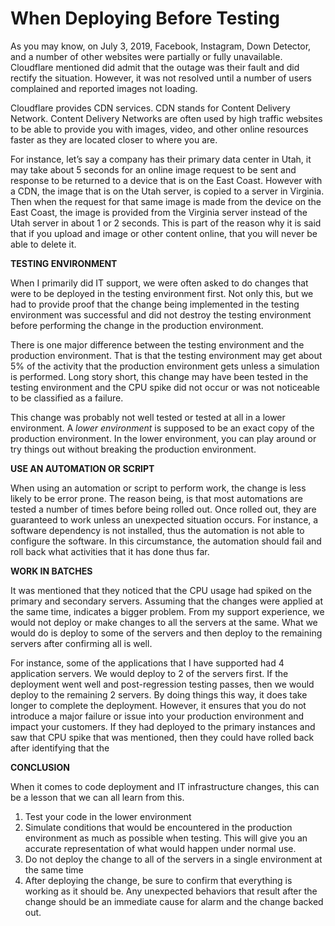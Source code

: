 # When Deploying Before Testing 

As you may know, on July 3, 2019, Facebook, Instagram, Down Detector, and a number of other websites were partially or fully unavailable. Cloudflare mentioned did admit that the outage was their fault and did rectify the situation.  However, it was not resolved until a number of users complained and reported images not loading.  

Cloudflare provides CDN services.  CDN stands for Content Delivery Network.  Content Delivery Networks are often used by high traffic websites to be able to provide you with images, video, and other online resources faster as they are located closer to where you are. 

For instance, let’s say a company has their primary data center in Utah, it may take about 5 seconds for an online image request to be sent and response to be returned to a device that is on the East Coast.  However with a CDN, the image that is on the Utah server, is copied to a server in Virginia. Then when the request for that same image is made from the device on the East Coast, the image is provided from the Virginia server instead of the Utah server in about 1 or 2 seconds. This is part of the reason why it is said that if you upload and image or other content online, that you will never be able to delete it. 

**TESTING ENVIRONMENT**

When I primarily did IT support, we were often asked to do changes that were to be deployed in the testing environment first. Not only this, but we had to provide proof that the change being implemented in the testing environment  was successful and did not destroy the testing environment before performing the change in the production environment. 

There is one major difference between the testing environment and the production environment.  That is that the testing environment may get about 5% of the activity that the production environment gets unless a simulation is performed.  Long story short, this change may have been tested in the testing environment and the CPU spike did not occur or was not noticeable to be classified as a failure.  

This change was probably not well tested or tested at all in a lower environment. A *lower environment* is supposed to be an exact copy of the production environment.  In the lower environment, you can play around or try things out without breaking the production environment. 

**USE AN AUTOMATION OR SCRIPT**

When using an automation or script to perform work, the change is less likely to be error prone. The reason being, is that most automations are tested a number of times before being rolled out.  Once rolled out, they are guaranteed to work unless an unexpected situation occurs. For instance, a software dependency is not installed, thus the automation is not able to configure the software.  In this circumstance, the automation should fail and roll back what activities that it has done thus far. 

**WORK IN BATCHES** 

It was mentioned that they noticed that the CPU usage had spiked on the primary and secondary servers. Assuming that the changes were applied at the same time, indicates a bigger problem.  From my support experience, we would not deploy or make changes to all the servers at the same. What we would do is deploy to some of the servers and then deploy to the remaining servers after confirming all is well.  

For instance, some of the applications that I have supported had 4 application servers. We would deploy to 2 of the servers first.  If the deployment went well and post-regression testing passes, then we would deploy to the remaining 2 servers. By doing things this way, it does take longer to complete the deployment.  However, it ensures that you do not introduce a major failure or issue into your production environment and impact your customers.  If they had deployed to the primary instances and saw that CPU spike that was mentioned, then they could have rolled back after identifying that the 

**CONCLUSION**

When it comes to code deployment and IT infrastructure changes, this can be a lesson that we can all learn from this. 

1) Test your code in the lower environment
2) Simulate conditions that would be encountered in the production environment as much as possible when testing.  This will give you an accurate representation of what would happen under normal use.
3) Do not deploy the change to all of the servers in a single environment at the same time 
4) After deploying the change, be sure to confirm that everything is working as it should be. Any unexpected behaviors that result after the change should be an immediate cause for alarm and the change backed out.

